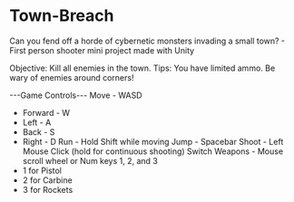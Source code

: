 # Town-Breach
Can you fend off a horde of cybernetic monsters invading a small town? - First person shooter mini project made with Unity

Objective: Kill all enemies in the town.
Tips: You have limited ammo. Be wary of enemies around corners!

---Game Controls---
Move - WASD
  - Forward - W
  - Left - A
  - Back - S
  - Right - D
Run - Hold Shift while moving
Jump - Spacebar
Shoot - Left Mouse Click (hold for continuous shooting)
Switch Weapons - Mouse scroll wheel or Num keys 1, 2, and 3
  - 1 for Pistol
  - 2 for Carbine
  - 3 for Rockets
